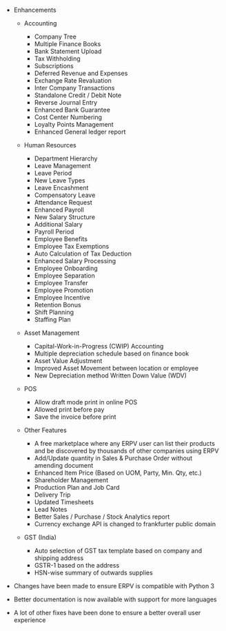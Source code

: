 - Enhancements

	- Accounting

		- Company Tree
		- Multiple Finance Books
		- Bank Statement Upload
		- Tax Withholding
		- Subscriptions
		- Deferred Revenue and Expenses
		- Exchange Rate Revaluation
		- Inter Company Transactions
		- Standalone Credit / Debit Note
		- Reverse Journal Entry
		- Enhanced Bank Guarantee
		- Cost Center Numbering
		- Loyalty Points Management
		- Enhanced General ledger report

	- Human Resources

		- Department Hierarchy
		- Leave Management
		- Leave Period
		- New Leave Types
		- Leave Encashment
		- Compensatory Leave
		- Attendance Request
		- Enhanced Payroll
		- New Salary Structure
		- Additional Salary
		- Payroll Period
		- Employee Benefits
		- Employee Tax Exemptions
		- Auto Calculation of Tax Deduction
		- Enhanced Salary Processing
		- Employee Onboarding
		- Employee Separation
		- Employee Transfer
		- Employee Promotion
		- Employee Incentive
		- Retention Bonus
		- Shift Planning
		- Staffing Plan

	- Asset Management

		- Capital-Work-in-Progress (CWIP) Accounting
		- Multiple depreciation schedule based on finance book
		- Asset Value Adjustment
		- Improved Asset Movement between location or employee
		- New Depreciation method Written Down Value (WDV)

	- POS

		- Allow draft mode print in online POS
		- Allowed print before pay
		- Save the invoice before print

	- Other Features

		- A free marketplace where any ERPV user can list their products and be discovered by thousands of other companies using ERPV
		- Add/Update quantity in Sales & Purchase Order without amending document
		- Enhanced Item Price (Based on UOM, Party, Min. Qty, etc.)
		- Shareholder Management
		- Production Plan and Job Card
		- Delivery Trip
		- Updated Timesheets
		- Lead Notes
		- Better Sales / Purchase / Stock Analytics report
		- Currency exchange API is changed to frankfurter public domain

	- GST (India)
		- Auto selection of GST tax template based on company and shipping address
		- GSTR-1 based on the address
		- HSN-wise summary of outwards supplies

- Changes have been made to ensure ERPV is compatible with Python 3
- Better documentation is now available with support for more languages
- A lot of other fixes have been done to ensure a better overall user experience
